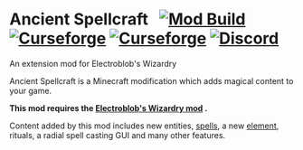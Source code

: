
# Ancient Spellcraft &nbsp; [![Mod Build](https://github.com/WinDanesz/AncientSpellcraft/workflows/Mod%20Build/badge.svg)](https://github.com/WinDanesz/AncientSpellcraft/actions/workflows/gradle.yml) [![Curseforge](http://cf.way2muchnoise.eu/full_358124_downloads.svg)](https://www.curseforge.com/minecraft/mc-mods/ancient-spellcraft) [![Curseforge](http://cf.way2muchnoise.eu/versions/358124.svg)](https://www.curseforge.com/minecraft/mc-mods/ancient-spellcraft/files) [![Discord](https://img.shields.io/discord/544897694448091146?color=7289DA&label=Discord)](https://discord.gg/wuSsgKwAKv)
An extension mod for Electroblob's Wizardry

Ancient Spellcraft is a Minecraft modification which adds magical content to your game.

**This mod requires the [Electroblob's Wizardry mod](https://www.curseforge.com/minecraft/mc-mods/electroblobs-wizardry) .**

Content added by this mod includes new entities, [spells](https://github.com/Electroblob77/Wizardry/wiki/Spell-Book), a new [element](https://github.com/Electroblob77/Wizardry/wiki/Elements), rituals, a radial spell casting GUI and many other features.


